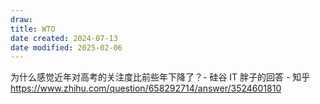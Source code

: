 ```yaml
---
draw:
title: WTO
date created: 2024-07-13
date modified: 2025-02-06
---
```


为什么感觉近年对高考的关注度比前些年下降了？- 硅谷 IT 胖子的回答 - 知乎  
https://www.zhihu.com/question/658292714/answer/3524601810
